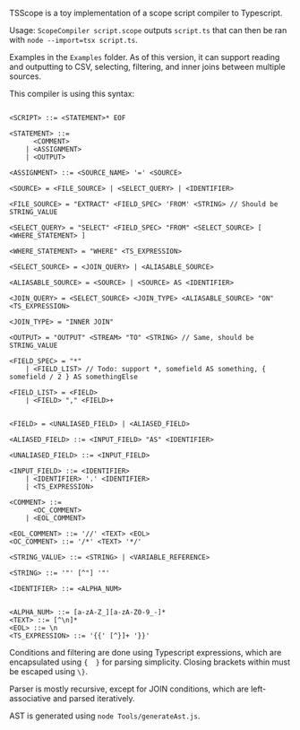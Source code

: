 TSScope is a toy implementation of a scope script compiler to Typescript.

Usage: `ScopeCompiler script.scope` outputs `script.ts` that can then be ran with `node --import=tsx script.ts`.

Examples in the `Examples` folder. As of this version, it can support reading and outputting to CSV, selecting, filtering, and inner joins between multiple sources.

This compiler is using this syntax:

```EBNF

<SCRIPT> ::= <STATEMENT>* EOF

<STATEMENT> ::=
	  <COMMENT>
	| <ASSIGNMENT>
	| <OUTPUT>

<ASSIGNMENT> ::= <SOURCE_NAME> '=' <SOURCE>

<SOURCE> = <FILE_SOURCE> | <SELECT_QUERY> | <IDENTIFIER>

<FILE_SOURCE> = "EXTRACT" <FIELD_SPEC> 'FROM' <STRING> // Should be STRING_VALUE

<SELECT_QUERY> = "SELECT" <FIELD_SPEC> "FROM" <SELECT_SOURCE> [ <WHERE_STATEMENT> ]

<WHERE_STATEMENT> = "WHERE" <TS_EXPRESSION>

<SELECT_SOURCE> = <JOIN_QUERY> | <ALIASABLE_SOURCE>

<ALIASABLE_SOURCE> = <SOURCE> | <SOURCE> AS <IDENTIFIER>

<JOIN_QUERY> = <SELECT_SOURCE> <JOIN_TYPE> <ALIASABLE_SOURCE> "ON" <TS_EXPRESSION>

<JOIN_TYPE> = "INNER JOIN"

<OUTPUT> = "OUTPUT" <STREAM> "TO" <STRING> // Same, should be STRING_VALUE

<FIELD_SPEC> = "*"
	| <FIELD_LIST> // Todo: support *, somefield AS something, { somefield / 2 } AS somethingElse

<FIELD_LIST> = <FIELD>
	| <FIELD> "," <FIELD>+


<FIELD> = <UNALIASED_FIELD>	| <ALIASED_FIELD>

<ALIASED_FIELD> ::= <INPUT_FIELD> "AS" <IDENTIFIER>

<UNALIASED_FIELD> ::= <INPUT_FIELD>

<INPUT_FIELD> ::= <IDENTIFIER>
    | <IDENTIFIER> '.' <IDENTIFIER>
	| <TS_EXPRESSION>

<COMMENT> ::=
	  <OC_COMMENT>
	| <EOL_COMMENT>

<EOL_COMMENT> ::= '//' <TEXT> <EOL>
<OC_COMMENT> ::= '/*' <TEXT> '*/'

<STRING_VALUE> ::= <STRING> | <VARIABLE_REFERENCE>

<STRING> ::= '"' [^"] '"'

<IDENTIFIER> ::= <ALPHA_NUM>


<ALPHA_NUM> ::= [a-zA-Z_][a-zA-Z0-9_-]*
<TEXT> ::= [^\n]*
<EOL> ::= \n
<TS_EXPRESSION> ::= '{{' [^}]+ '}}'
```

Conditions and filtering are done using Typescript expressions, which are encapsulated using `{  }` for parsing simplicity. Closing brackets within must be escaped using `\}`.

Parser is mostly recursive, except for JOIN conditions, which are left-associative and parsed iteratively.

AST is generated using `node Tools/generateAst.js`.
